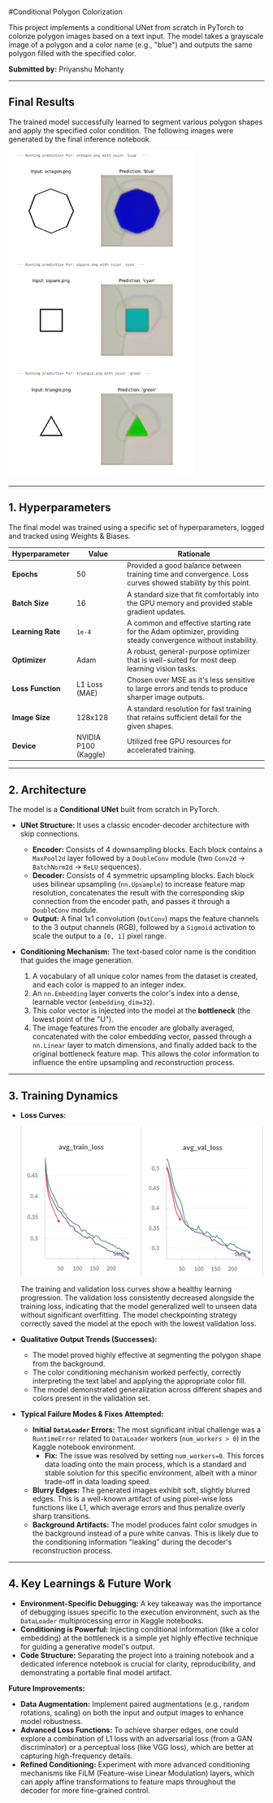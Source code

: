 #Conditional Polygon Colorization

This project implements a conditional UNet from scratch in PyTorch to colorize polygon images based on a text input. The model takes a grayscale image of a polygon and a color name (e.g., "blue") and outputs the same polygon filled with the specified color.

**Submitted by:** Priyanshu Mohanty

---

## Final Results

The trained model successfully learned to segment various polygon shapes and apply the specified color condition. The following images were generated by the final inference notebook.

![Final Inference Results](inference_ss.png)

---

## 1. Hyperparameters

The final model was trained using a specific set of hyperparameters, logged and tracked using Weights & Biases.

| Hyperparameter  | Value             | Rationale                                                                                             |
|-----------------|-------------------|-------------------------------------------------------------------------------------------------------|
| **Epochs**      | 50                | Provided a good balance between training time and convergence. Loss curves showed stability by this point. |
| **Batch Size**  | 16                | A standard size that fit comfortably into the GPU memory and provided stable gradient updates.         |
| **Learning Rate** | `1e-4`              | A common and effective starting rate for the Adam optimizer, providing steady convergence without instability. |
| **Optimizer**   | Adam              | A robust, general-purpose optimizer that is well-suited for most deep learning vision tasks.            |
| **Loss Function** | L1 Loss (MAE)     | Chosen over MSE as it's less sensitive to large errors and tends to produce sharper image outputs. |
| **Image Size**  | 128x128           | A standard resolution for fast training that retains sufficient detail for the given shapes.       |
| **Device**      | NVIDIA P100 (Kaggle) | Utilized free GPU resources for accelerated training.                                                 |

---

## 2. Architecture

The model is a **Conditional UNet** built from scratch in PyTorch.

*   **UNet Structure:** It uses a classic encoder-decoder architecture with skip connections.
    *   **Encoder:** Consists of 4 downsampling blocks. Each block contains a `MaxPool2d` layer followed by a `DoubleConv` module (two `Conv2d` -> `BatchNorm2d` -> `ReLU` sequences).
    *   **Decoder:** Consists of 4 symmetric upsampling blocks. Each block uses bilinear upsampling (`nn.Upsample`) to increase feature map resolution, concatenates the result with the corresponding skip connection from the encoder path, and passes it through a `DoubleConv` module.
    *   **Output:** A final 1x1 convolution (`OutConv`) maps the feature channels to the 3 output channels (RGB), followed by a `Sigmoid` activation to scale the output to a `[0, 1]` pixel range.

*   **Conditioning Mechanism:** The text-based color name is the condition that guides the image generation.
    1.  A vocabulary of all unique color names from the dataset is created, and each color is mapped to an integer index.
    2.  An `nn.Embedding` layer converts the color's index into a dense, learnable vector (`embedding_dim=32`).
    3.  This color vector is injected into the model at the **bottleneck** (the lowest point of the "U").
    4.  The image features from the encoder are globally averaged, concatenated with the color embedding vector, passed through a `nn.Linear` layer to match dimensions, and finally added back to the original bottleneck feature map. This allows the color information to influence the entire upsampling and reconstruction process.

---

## 3. Training Dynamics


*   **Loss Curves:**

    ![Average_training_loss](avg_training_loss.png)
    ![Average_validation_loss](avg_validation_loss.png)

    The training and validation loss curves show a healthy learning progression. The validation loss consistently decreased alongside the training loss, indicating that the model generalized well to unseen data without significant overfitting. The model checkpointing strategy correctly saved the model at the epoch with the lowest validation loss.

*   **Qualitative Output Trends (Successes):**
    *   The model proved highly effective at segmenting the polygon shape from the background.
    *   The color conditioning mechanism worked perfectly, correctly interpreting the text label and applying the appropriate color fill.
    *   The model demonstrated generalization across different shapes and colors present in the validation set.

*   **Typical Failure Modes & Fixes Attempted:**
    *   **Initial `DataLoader` Errors:** The most significant initial challenge was a `RuntimeError` related to `DataLoader` workers (`num_workers > 0`) in the Kaggle notebook environment.
        *   **Fix:** The issue was resolved by setting `num_workers=0`. This forces data loading onto the main process, which is a standard and stable solution for this specific environment, albeit with a minor trade-off in data loading speed.
    *   **Blurry Edges:** The generated images exhibit soft, slightly blurred edges. This is a well-known artifact of using pixel-wise loss functions like L1, which average errors and thus penalize overly sharp transitions.
    *   **Background Artifacts:** The model produces faint color smudges in the background instead of a pure white canvas. This is likely due to the conditioning information "leaking" during the decoder's reconstruction process.

---

## 4. Key Learnings & Future Work

*   **Environment-Specific Debugging:** A key takeaway was the importance of debugging issues specific to the execution environment, such as the `DataLoader` multiprocessing error in Kaggle notebooks.
*   **Conditioning is Powerful:** Injecting conditional information (like a color embedding) at the bottleneck is a simple yet highly effective technique for guiding a generative model's output.
*   **Code Structure:** Separating the project into a training notebook and a dedicated inference notebook is crucial for clarity, reproducibility, and demonstrating a portable final model artifact.

**Future Improvements:**
*   **Data Augmentation:** Implement paired augmentations (e.g., random rotations, scaling) on both the input and output images to enhance model robustness.
*   **Advanced Loss Functions:** To achieve sharper edges, one could explore a combination of L1 loss with an adversarial loss (from a GAN discriminator) or a perceptual loss (like VGG loss), which are better at capturing high-frequency details.
*   **Refined Conditioning:** Experiment with more advanced conditioning mechanisms like FiLM (Feature-wise Linear Modulation) layers, which can apply affine transformations to feature maps throughout the decoder for more fine-grained control.
